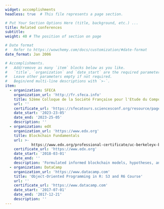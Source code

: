```yaml
---
widget: accomplishments
headless: true  # This file represents a page section.

# Put Your Section Options Here (title, background, etc.) ...
title: Related conferences
subtitle:
weight: 40 # The position of section on page

# Date format
#   Refer to https://wowchemy.com/docs/customization/#date-format
date_format: Jan 2006

# Accomplishments.
#   Add/remove as many `item` blocks below as you like.
#   `title`, `organization` and `date_start` are the required parameters.
#   Leave other parameters empty if not required.
#   Begin/end multi-line descriptions with `>-`.
item:
  - organization: SFECA
    organization_url: 'http://fr.sfeca.info'
    title: 52ème Colloque de la Société Française pour l'Etude du Comportement Animal
    url: ''
    certificate_url: 'https://sfecatours.sciencesconf.org/resource/page/id/5'
    date_start: '2023-23-05'
    date_end: '2023-25-05'
    description: ''
  - organization: edX
    organization_url: 'https://www.edx.org'
    title: Blockchain Fundamentals
    url: >-
            https://www.edx.org/professional-certificate/uc-berkeleyx-blockchain-fundamentals
    certificate_url: 'https://www.edx.org'
    date_start: '2018-03-01'
    date_end: ''
    description: 'Formulated informed blockchain models, hypotheses, and use cases.'
  - organization: DataCamp
    organization_url: 'https://www.datacamp.com'
    title: 'Object-Oriented Programming in R: S3 and R6 Course'
    url: ''
    certificate_url: 'https://www.datacamp.com'
    date_start: '2017-07-01'
    date_end: '2017-12-21'
    description: ''
---
```

